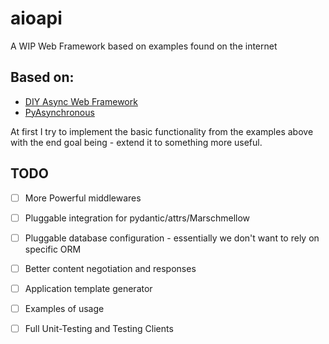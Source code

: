 # aioapi
A WIP Web Framework based on examples found on the internet

## Based on:

- [DIY Async Web Framework](https://github.com/hzlmn/diy-async-web-framework)
- [PyAsynchronous](https://github.com/riki-nitdgp/PyAsynchronous)

At first I try to implement the basic functionality from the examples above with
the end goal being - extend it to something more useful.

## TODO

- [ ] More Powerful middlewares
- [ ] Pluggable integration for pydantic/attrs/Marschmellow 
- [ ] Pluggable database configuration - essentially we don't want to rely on specific ORM
- [ ] Better content negotiation and responses
- [ ] Application template generator
- [ ] Examples of usage
- [ ] Full Unit-Testing and Testing Clients




